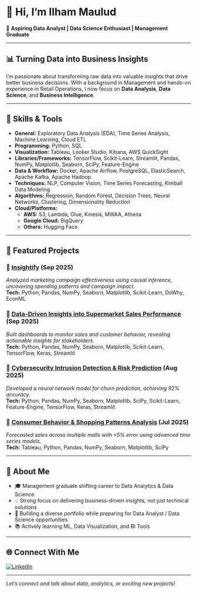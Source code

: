 # 👋 Hi, I’m Ilham Maulud

🎯 **Aspiring Data Analyst | Data Science Enthusiast | Management Graduate**

---

## 📊 Turning Data into Business Insights

I’m passionate about transforming raw data into valuable insights that drive better business decisions. With a background in Management and hands-on experience in Retail Operations, I now focus on **Data Analysis**, **Data Science**, and **Business Intelligence**.

---

## 🔧 Skills & Tools

- **General:** Exploratory Data Analysis (EDA), Time Series Analysis, Machine Learning, Cloud ETL
- **Programming:** Python, SQL
- **Visualization:** Tableau, Looker Studio, Kibana, AWS QuickSight
- **Libraries/Frameworks:** TensorFlow, Scikit-Learn, Streamlit, Pandas, NumPy, Matplotlib, Seaborn, SciPy, Feature-Engine
- **Data & Workflow:** Docker, Apache Airflow, PostgreSQL, ElasticSearch, Apache Kafka, Apache Hadoop
- **Techniques:** NLP, Computer Vision, Time Series Forecasting, Kimball Data Modeling
- **Algorithms:** Regression, Random Forest, Decision Trees, Neural Networks, Clustering, Dimensionality Reduction
- **Cloud/Platforms:**  
  - **AWS:** S3, Lambda, Glue, Kinesis, MWAA, Athena  
  - **Google Cloud:** BigQuery  
  - **Others:** Hugging Face

---

## 📂 Featured Projects

### 🔹 [Insightify](https://github.com/FTDS-assignment-bay/p2-final-project-new-ftds-030-hck-group02-insightify-project) (Sep 2025)
*Analyzed marketing campaign effectiveness using causal inference, uncovering spending patterns and campaign impact.*
<br>**Tech:** Python, Pandas, NumPy, Seaborn, Matplotlib, Scikit-Learn, DoWhy, EconML

### 🔹 [Data-Driven Insights into Supermarket Sales Performance](https://github.com/ilhammaulud/Data-Driven-Insights-into-Supermarket-Sales-Performance) (Sep 2025)
*Built dashboards to monitor sales and customer behavior, revealing actionable insights for stakeholders.*
<br>**Tech:** Python, Pandas, NumPy, Seaborn, Matplotlib, Scikit-Learn, TensorFlow, Keras, Streamlit

### 🔹 [Cybersecurity Intrusion Detection & Risk Prediction](https://github.com/ilhammaulud/Cybersecurity-Intrusion-Detection-and-Risk-Prediction-Using-Machine-Learning) (Aug 2025)
*Developed a neural network model for churn prediction, achieving 92% accuracy.*
<br>**Tech:** Python, Pandas, NumPy, Seaborn, Matplotlib, SciPy, Scikit-Learn, Feature-Engine, TensorFlow, Keras, Streamlit

### 🔹 [Consumer Behavior & Shopping Patterns Analysis](https://github.com/ilhammaulud/Consumer-Behavior-and-Shopping-Patterns-Analysis-Across-Multiple-Shopping-Malls) (Jul 2025)
*Forecasted sales across multiple malls with <5% error using advanced time series models.*
<br>**Tech:** Tableau, Python, Pandas, NumPy, Seaborn, Matplotlib, SciPy

---

## 📖 About Me

- 🎓 Management graduate shifting career to Data Analytics & Data Science
- 💡 Strong focus on delivering business-driven insights, not just technical solutions
- 🚀 Building a diverse portfolio while preparing for Data Analyst / Data Science opportunities
- 📚 Actively learning ML, Data Visualization, and BI Tools

---

## 🌐 Connect With Me

[![LinkedIn](https://img.shields.io/badge/LinkedIn-blue?logo=linkedin)](https://www.linkedin.com/in/ilham-maulud/)

---

*Let’s connect and talk about data, analytics, or exciting new projects!*

<!--
**ilhammaulud/ilhammaulud** is a ✨ _special_ ✨ repository because its `README.md` (this file) appears on your GitHub profile.

Here are some ideas to get you started:

- 🔭 I’m currently working on ...
- 🌱 I’m currently learning ...
- 👯 I’m looking to collaborate on ...
- 🤔 I’m looking for help with ...
- 💬 Ask me about ...
- 📫 How to reach me: ...
- 😄 Pronouns: ...
- ⚡ Fun fact: ...
-->
